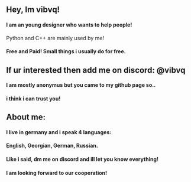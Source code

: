 ## Hey, Im vibvq!

#### I am an young designer who wants to help people!
 Python and C++ are mainly used by me!

#### Free and Paid! Small things i usually do for free.
## If ur interested then add me on discord: @vibvq 
#### I am mostly anonymus but you came to my github page so..
#### i think i can trust you!
## About me:

#### I live in germany and i speak 4 languages:
#### English, Georgian, German, Russian.

#### Like i said, dm me on discord and ill let you know everything!

#### I am looking forward to our cooperation!

